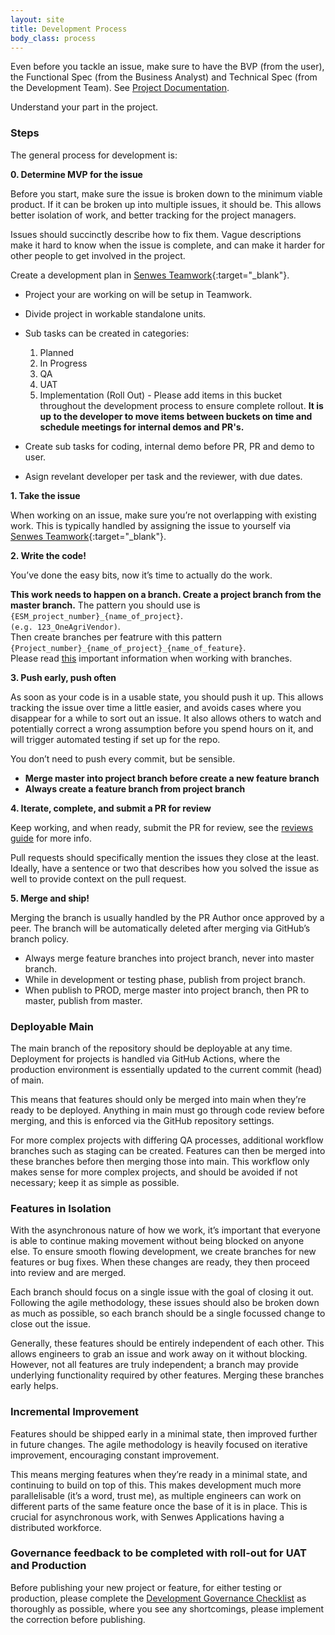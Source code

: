 ```yaml
---
layout: site
title: Development Process
body_class: process
---
```


Even before you tackle an issue, make sure to have the BVP (from the user), the Functional Spec (from the Business Analyst) and Technical Spec (from the Development Team). See [Project Documentation](project-documentation).

Understand your part in the project.

### Steps

The general process for development is:

**0. Determine MVP for the issue**

Before you start, make sure the issue is broken down to the minimum viable product. If it can be broken up into multiple issues, it should be. This allows better isolation of work, and better tracking for the project managers.

Issues should succinctly describe how to fix them. Vague descriptions make it hard to know when the issue is complete, and can make it harder for other people to get involved in the project.

Create a development plan in [Senwes Teamwork](https://teamwork.senwes.co.za//){:target="_blank"}.
* Project your are working on will be setup in Teamwork.
* Divide project in workable standalone units.
* Sub tasks can be created in categories:
    1. Planned
    2. In Progress
    3. QA
    4. UAT
    5. Implementation (Roll Out) - Please add items in this bucket throughout the development process to ensure complete rollout.
    <b>It is up to the developer to move items between buckets on time and schedule meetings for internal demos and PR's.</b>

* Create sub tasks for coding, internal demo before PR, PR and demo to user.
* Asign revelant developer per task and the reviewer, with due dates.


**1. Take the issue**

When working on an issue, make sure you’re not overlapping with existing work. This is typically handled by assigning the issue to yourself via [Senwes Teamwork](https://teamwork.senwes.co.za//){:target="_blank"}.

**2. Write the code!**

You’ve done the easy bits, now it’s time to actually do the work.

<b>This work needs to happen on a branch. Create a project branch from the master branch.</b> The pattern you should use is `{ESM_project_number}_{name_of_project}`. <br /> `(e.g. 123_OneAgriVendor)`.<br />Then create branches per featrure with this pattern `{Project_number}_{name_of_project}_{name_of_feature}`.<br />
Please read <a href="/topics/source-control">this</a> important information when working with branches.

**3. Push early, push often**

As soon as your code is in a usable state, you should push it up. This allows tracking the issue over time a little easier, and avoids cases where you disappear for a while to sort out an issue. It also allows others to watch and potentially correct a wrong assumption before you spend hours on it, and will trigger automated testing if set up for the repo.

You don’t need to push every commit, but be sensible.
* <b>Merge master into project branch before create a new feature branch</b> 
* <b>Always create a feature branch from project branch</b> 

**4. Iterate, complete, and submit a PR for review**

Keep working, and when ready, submit the PR for review, see the [reviews guide](code-reviews.html) for more info.

Pull requests should specifically mention the issues they close at the least. Ideally, have a sentence or two that describes how you solved the issue as well to provide context on the pull request.

**5. Merge and ship!**

Merging the branch is usually handled by the PR Author once approved by a peer. The branch will be automatically deleted after merging via GitHub’s branch policy.
* Always merge feature branches into project branch, never into master branch.
* While in development or testing phase, publish from project branch.
* When publish to PROD, merge master into project branch, then PR to master, publish from master.

### Deployable Main

The main branch of the repository should be deployable at any time. Deployment for projects is handled via GitHub Actions, where the production environment is essentially updated to the current commit (head) of main.

This means that features should only be merged into main when they’re ready to be deployed. Anything in main must go through code review before merging, and this is enforced via the GitHub repository settings.

For more complex projects with differing QA processes, additional workflow branches such as staging can be created. Features can then be merged into these branches before then merging those into main. This workflow only makes sense for more complex projects, and should be avoided if not necessary; keep it as simple as possible.

### Features in Isolation

With the asynchronous nature of how we work, it’s important that everyone is able to continue making movement without being blocked on anyone else. To ensure smooth flowing development, we create branches for new features or bug fixes. When these changes are ready, they then proceed into review and are merged.

Each branch should focus on a single issue with the goal of closing it out. Following the agile methodology, these issues should also be broken down as much as possible, so each branch should be a single focussed change to close out the issue.

Generally, these features should be entirely independent of each other. This allows engineers to grab an issue and work away on it without blocking. However, not all features are truly independent; a branch may provide underlying functionality required by other features. Merging these branches early helps.

### Incremental Improvement

Features should be shipped early in a minimal state, then improved further in future changes. The agile methodology is heavily focused on iterative improvement, encouraging constant improvement.

This means merging features when they’re ready in a minimal state, and continuing to build on top of this. This makes development much more parallelisable (it’s a word, trust me), as multiple engineers can work on different parts of the same feature once the base of it is in place. This is crucial for asynchronous work, with Senwes Applications having a distributed workforce.

### Governance feedback to be completed with roll-out for UAT and Production

Before publishing your new project or feature, for either testing or production, please complete the [Development Governance Checklist](https://form.jotform.com/232976282852568) as thoroughly as possible, where you see any shortcomings, please implement the correction before publishing.